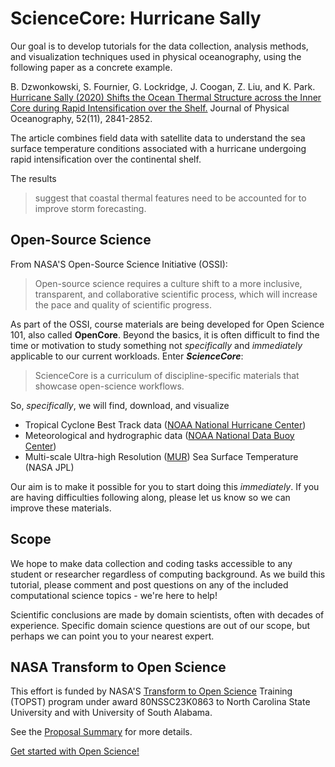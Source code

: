 # ScienceCore: Hurricane Sally

Our goal is to develop tutorials for the data collection, analysis methods, and visualization techniques used in physical oceanography, using the following paper as a concrete example. 

B. Dzwonkowski, S. Fournier, G. Lockridge, J. Coogan, Z. Liu, and K. Park. [Hurricane Sally (2020) Shifts the Ocean Thermal Structure across the Inner Core during Rapid Intensification over the Shelf.](https://journals.ametsoc.org/view/journals/phoc/52/11/JPO-D-22-0025.1.xml) Journal of Physical Oceanography, 52(11), 2841-2852.

The article combines field data with satellite data to understand the sea surface temperature conditions associated with a hurricane undergoing rapid intensification over the continental shelf.

The results
> suggest that coastal thermal features need to be accounted for to improve storm forecasting.


## Open-Source Science

From NASA'S Open-Source Science Initiative (OSSI):
> Open-source science requires a culture shift to a more inclusive, transparent, and collaborative scientific process, which will increase the pace and quality of scientific progress.

As part of the OSSI, course materials are being developed for Open Science 101, also called **OpenCore**.  Beyond the basics, it is often difficult
to find the time or motivation to study something not *specifically* and *immediately* applicable to our current workloads.  Enter ***ScienceCore***: 
> ScienceCore is a curriculum of discipline-specific materials that showcase open-science workflows.

So, *specifically*, we will find, download, and visualize
- Tropical Cyclone Best Track data ([NOAA National Hurricane Center](https://www.nhc.noaa.gov/))
- Meteorological and hydrographic data ([NOAA National Data Buoy Center](https://www.ndbc.noaa.gov/))
- Multi-scale Ultra-high Resolution ([MUR](https://podaac.jpl.nasa.gov/dataset/MUR-JPL-L4-GLOB-v4.1)) Sea Surface Temperature (NASA JPL)

Our aim is to make it possible for you to start doing this *immediately*.  If you are having difficulties following along, please let us know so we
can improve these materials.

## Scope

We hope to make data collection and coding tasks accessible to any student or researcher regardless of computing background.  As we build this tutorial, please comment and post questions on any of the included computational science topics - we're here to help!

Scientific conclusions are made by domain scientists, often with decades of experience. Specific domain science questions are out of our scope, but perhaps we can point you to your nearest expert.

## NASA Transform to Open Science

This effort is funded by NASA'S [Transform to Open Science](https://nasa.github.io/Transform-to-Open-Science) Training (TOPST) program under award 80NSSC23K0863 to North Carolina State University and with University of South Alabama.

See the [Proposal Summary](summary.md) for more details.

[Get started with Open Science!](https://nasa.github.io/Transform-to-Open-Science-Book/Open_Science_Cookbook/Your_Open_Science_Journey.html#section-1-core-open-science-skills)


